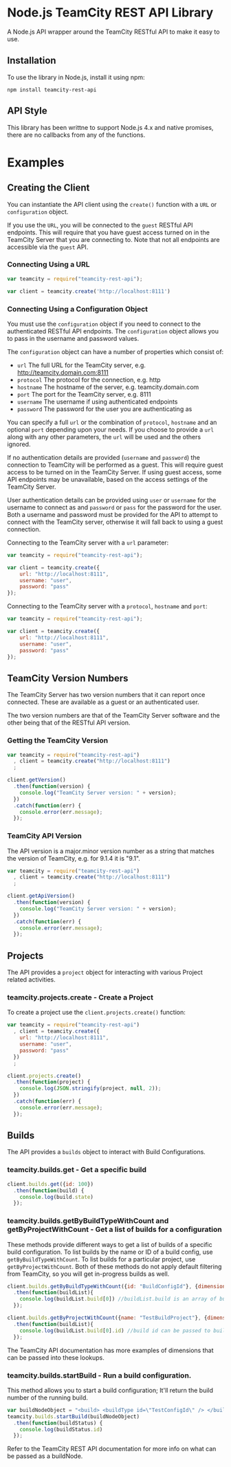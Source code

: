 # Node.js TeamCity REST API Library

A Node.js API wrapper around the TeamCity RESTful API to make it easy to use.

## Installation
To use the library in Node.js, install it using npm:

```npm install teamcity-rest-api```

## API Style
This library has been writtne to support Node.js 4.x and native promises, 
there are no callbacks from any of the functions.


# Examples

## Creating the Client
You can instantiate the API client using the `create()` function with a
`URL` or `configuration` object.

If you use the `URL`, you will be connected to the `guest` RESTful API endpoints.
This will require that you have guest access turned on in the TeamCity Server
that you are connecting to. Note that not all endpoints are accessible
via the `guest` API.

### Connecting Using a URL

```js
var teamcity = require("teamcity-rest-api");

var client = teamcity.create('http://localhost:8111')
```

### Connecting Using a Configuration Object

You must use the `configuration` object if you need to connect to the authenticated
RESTful API endpoints. The `configuration` object allows you to pass in the
username and password values.

The `configuration` object can have a number of properties which consist of:

 * `url` The full URL for the TeamCity server, e.g. http://teamcity.domain.com:8111
 * `protocol` The protocol for the connection, e.g. http
 * `hostname` The hostname of the server, e.g. teamcity.domain.com
 * `port` The port for the TeamCity server, e.g. 8111
 * `username` The username if using authenticated endpoints
 * `password` The password for the user you are authenticating as

You can specify a full `url` or the combination of `protocol`, `hostname` 
and an optional `port` depending upon your needs. If you choose to provide a
`url` along with any other parameters, the `url` will be used and the others
ignored.

If no authentication details are provided (`username` and `password`) the 
connection to TeamCity will be performed as a guest. This will require
guest access to be turned on in the TeamCity Server. If using guest access, 
some API endpoints may be unavailable, based on the access settings of the TeamCity Server.

User authentication details can be provided using `user` or `username` for the 
username to connect as and `password` or `pass` for the password for the user. Both a 
username and password must be provided for the API to attempt to connect with the 
TeamCity server, otherwise it will fall back to using a guest connection.

Connecting to the TeamCity server with a `url` parameter:
```js
var teamcity = require("teamcity-rest-api");

var client = teamcity.create({
    url: "http://localhost:8111",
    username: "user",
    password: "pass"
});
```

Connecting to the TeamCity server with a `protocol`, `hostname` and `port`:
```js
var teamcity = require("teamcity-rest-api");

var client = teamcity.create({
    url: "http://localhost:8111",
    username: "user",
    password: "pass"
});
```

## TeamCity Version Numbers
The TeamCity Server has two version numbers that it can report once connected. These are available as a guest or an
authenticated user.

The two version numbers are that of the TeamCity Server software and the other being that of the RESTful API version.

### Getting the TeamCity Version

```js
var teamcity = require("teamcity-rest-api")
  , client = teamcity.create("http://localhost:8111")
  ;

client.getVersion()
  .then(function(version) {
    console.log("TeamCity Server version: " + version);
  })
  .catch(function(err) {
    console.error(err.message);
  });
```

### TeamCity API Version
The API version is a major.minor version number as a string that matches
the version of TeamCity, e.g. for 9.1.4 it is "9.1".

```js
var teamcity = require("teamcity-rest-api")
  , client = teamcity.create("http://localhost:8111")
  ;

client.getApiVersion()
  .then(function(version) {
    console.log("TeamCity Server version: " + version);
  })
  .catch(function(err) {
    console.error(err.message);
  });
```

## Projects
The API provides a `project` object for interacting with various Project
related activities.

### teamcity.projects.create - Create a Project
To create a project use the `client.projects.create()` function:

```js
var teamcity = require("teamcity-rest-api")
  , client = teamcity.create({
    url: "http://localhost:8111",
    username: "user",
    password: "pass"
  })
  ;

client.projects.create()
  .then(function(project) {
    console.log(JSON.stringify(project, null, 2));
  })
  .catch(function(err) {
    console.error(err.message);
  });
```

## Builds
The API provides a `builds` object to interact with Build Configurations.

### teamcity.builds.get - Get a specific build
```js
client.builds.get({id: 100})
  .then(function(build) {
    console.log(build.state)
  });
```

### teamcity.builds.getByBuildTypeWithCount and getByProjectWithCount - Get a list of builds for a configuration
These methods provide different ways to get a list of builds of a specific build configuration.
To list builds by the name or ID of a build config, use `getByBuildTypeWithCount`.
To list builds for a particular project, use `getByProjectWithCount`.
Both of these methods do not apply default filtering from TeamCity, so you will get in-progress builds as well.

```js
client.builds.getByBuildTypeWithCount({id: "BuildConfigId"}, {dimensions: {count:10}})
  .then(function(buildList){
    console.log(buildList.build[0]) //buildList.build is an array of builds, from most recent to the count parameter
  });

client.builds.getByProjectWithCount({name: "TestBuildProject"}, {dimensions: {count:10}})
  .then(function(buildList){
    console.log(buildList.build[0].id) //build id can be passed to builds.get for more detailed info
  });
```

The TeamCity API documentation has more examples of dimensions that can be passed into these lookups.

### teamcity.builds.startBuild - Run a build configuration.
This method allows you to start a build configuration; It'll return the build number of the running build.

```js
var buildNodeObject = "<build> <buildType id=\"TestConfigId\" /> </build>"
teamcity.builds.startBuild(buildNodeObject)
  .then(function(buildStatus) {
    console.log(buildStatus.id)
  });
```

Refer to the TeamCity REST API documentation for more info on what can be passed as a buildNode.
